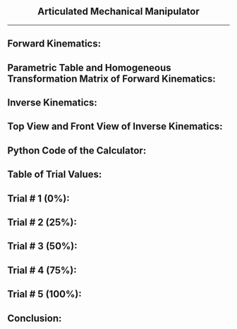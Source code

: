 <h2 align="center"> Articulated Mechanical Manipulator </h2>
<hr>

## Forward Kinematics:

## Parametric Table and Homogeneous Transformation Matrix of Forward Kinematics:

## Inverse Kinematics:

## Top View and Front View of Inverse Kinematics:

## Python Code of the Calculator:

## Table of Trial Values:

## Trial # 1 (0%):

## Trial # 2 (25%):

## Trial # 3 (50%):

## Trial # 4 (75%):

## Trial # 5 (100%):

## Conclusion:
